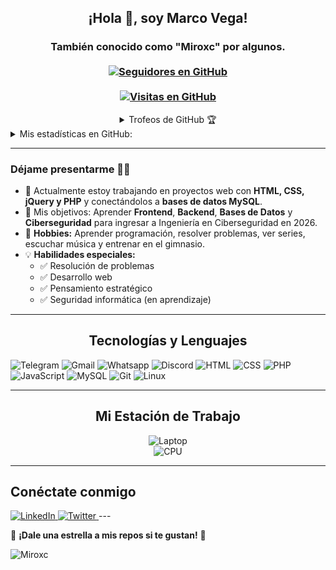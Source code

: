 <h2 align="center"> ¡Hola 👋, soy Marco Vega! <br/></h2> 
<h3 align="center">También conocido como "Miroxc" por algunos. <br> <br>
  <a href="https://github.com/Miroxc" target="_blank">
    <img alt="Seguidores en GitHub" src="https://img.shields.io/github/followers/Miroxc?label=Seguidores%20en%20GitHub&style=for-the-badge">
  </a> <br> <br>
  <a href="https://github.com/Miroxc" target="_blank">
    <img src="https://komarev.com/ghpvc/?username=Miroxc&label=Visitas&color=brightgreen&style=flat-square" alt="Visitas en GitHub" />
  </a>
</h3>   

<details align="center"> 
  <summary>Trofeos de GitHub 🏆</summary>
<p align="center">
  <a href="https://github.com/ryo-ma/github-profile-trophy" target="_blank">
    <img src="https://github-profile-trophy.vercel.app/?username=Miroxc&theme=gruvbox"/>
  </a>
</p>
</details>
  
<details>
   <summary>Mis estadísticas en GitHub:</summary>
<div align="center">
<a href="#"><img src="https://github-readme-stats.vercel.app/api?username=Miroxc&show_icons=true&count_private=true&theme=radical" width="350" height="250" ></a>
  <br>
<a href="#"><img src="https://github-readme-stats.vercel.app/api/top-langs/?username=Miroxc&layout=compact&theme=radical" width="350" height="250" ></a>
</div>
</details> 

---

### Déjame presentarme 👨‍💻  

- 🔭 Actualmente estoy trabajando en proyectos web con **HTML, CSS, jQuery y PHP** y conectándolos a **bases de datos MySQL**.  
- 🎯 Mis objetivos: Aprender **Frontend**, **Backend**, **Bases de Datos** y **Ciberseguridad** para ingresar a Ingeniería en Ciberseguridad en 2026.  
- 🎨 **Hobbies:** Aprender programación, resolver problemas, ver series, escuchar música y entrenar en el gimnasio.  
- 💡 **Habilidades especiales:**  
    - ✅ Resolución de problemas  
    - ✅ Desarrollo web  
    - ✅ Pensamiento estratégico  
    - ✅ Seguridad informática (en aprendizaje)  

---

<h2 align="center"> Tecnologías y Lenguajes </h2>

![Telegram](https://img.shields.io/badge/Telegram-2CA5E0?style=for-the-badge&logo=telegram&logoColor=white)
![Gmail](https://img.shields.io/badge/Gmail-D14836?style=for-the-badge&logo=gmail&logoColor=white)
![Whatsapp](https://img.shields.io/badge/WhatsApp-25D366?style=for-the-badge&logo=whatsapp&logoColor=white)
![Discord](https://img.shields.io/badge/Discord-7289DA?style=for-the-badge&logo=discord&logoColor=white)
![HTML](https://img.shields.io/badge/HTML-239120?style=for-the-badge&logo=html5&logoColor=white)
![CSS](https://img.shields.io/badge/CSS-239120?&style=for-the-badge&logo=css3&logoColor=white)
![PHP](https://img.shields.io/badge/PHP-777BB4?style=for-the-badge&logo=php&logoColor=white)
![JavaScript](https://img.shields.io/badge/JavaScript-F7DF1E?style=for-the-badge&logo=javascript&logoColor=black)
![MySQL](https://img.shields.io/badge/MySQL-4479A1?style=for-the-badge&logo=mysql&logoColor=white)
![Git](https://img.shields.io/badge/Git-F05032?style=for-the-badge&logo=git&logoColor=white)
![Linux](https://img.shields.io/badge/Linux-FCC624?style=for-the-badge&logo=linux&logoColor=black)

---

<h2 align="center"> Mi Estación de Trabajo </h2>

<div align="center">
  
![Laptop](https://img.shields.io/badge/Windows-ASUS-0078D6?style=for-the-badge&logo=windows&logoColor=white) 
<br>
![CPU](https://img.shields.io/badge/Intel-Core_i5_10th-0071C5?style=for-the-badge&logo=intel&logoColor=white)

</div>

---

<h2>Conéctate conmigo</h2>

<a href="https://www.linkedin.com/in/marco-vega-181926297/" target="_blank">
    <img src="https://img.shields.io/badge/LinkedIn-%230077B5.svg?&style=for-the-badge&logo=linkedin&logoColor=white" alt="LinkedIn" />
</a>
<a href="https://twitter.com" target="_blank">
    <img src="https://img.shields.io/badge/Twitter-%2320A1F1.svg?&style=for-the-badge&logo=twitter&logoColor=white" alt="Twitter" />
</a>
---

🌟 **¡Dale una estrella a mis repos si te gustan!** 🌟  

<p><img align="center" src="https://github-readme-streak-stats.herokuapp.com/?user=Miroxc&theme=radical" alt="Miroxc" /></p>
